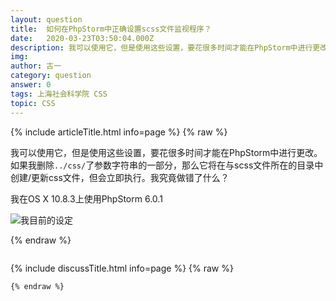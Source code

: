 ```yaml
---
layout: question
title:  如何在PhpStorm中正确设置scss文件监视程序？
date:   2020-03-23T03:50:04.000Z
description: 我可以使用它，但是使用这些设置，要花很多时间才能在PhpStorm中进行更改。如果我删除../css/了参数字符串的一部分，那么它将在与scss文件所在的...
img: 
author: 古一
category: question
answer: 0
tags: 上海社会科学院 CSS
topic: CSS
---
```

<div class="article-root">
  <div class="article">
    {% include articleTitle.html info=page %}
    {% raw %}
    <div class="article-content"><p><font style="vertical-align: inherit;"><font style="vertical-align: inherit;">我可以使用它，但是使用这些设置，要花很多时间才能在PhpStorm中进行更改。</font><font style="vertical-align: inherit;">如果我删除</font></font><code>../css/</code><font style="vertical-align: inherit;"><font style="vertical-align: inherit;">了参数字符串</font><font style="vertical-align: inherit;">的</font><font style="vertical-align: inherit;">一部分，那么它将在与scss文件所在的目录中创建/更新css文件，但会立即执行。</font><font style="vertical-align: inherit;">我究竟做错了什么？</font></font></p>

<p><font style="vertical-align: inherit;"><font style="vertical-align: inherit;">我在OS X 10.8.3上使用PhpStorm 6.0.1</font></font></p>

<p><img src="https://www.samyoc.com//uploads/users/24004/images/thumbnails/1584935277587.png" data-src="https://www.samyoc.com//uploads/users/24004/images/1584935277587.png" alt="我目前的设定"></p></div>
    {% endraw %}
  </div>
  <p style="height: 0;width:0;overflow: hidden;"> 第2759篇《如何在PhpStorm中正确设置scss文件监视程序？》来自Winter(https://github.com/aiyld/aiyld.github.io)的站点</p>
  <div class="discuss-wrapper">
    {% include discussTitle.html info=page %}
    {% raw %}
    
    {% endraw %}
  </div>
<div>
